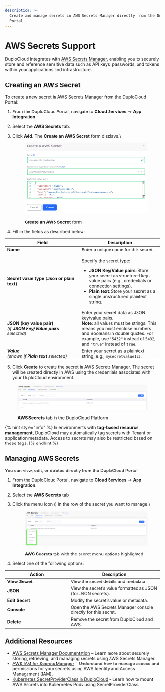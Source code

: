 ```yaml
---
description: >-
  Create and manage secrets in AWS Secrets Manager directly from the DuploCloud
  Portal
---
```


# AWS Secrets Support

DuploCloud integrates with [AWS Secrets Manager](https://docs.aws.amazon.com/secretsmanager/latest/userguide/intro.html), enabling you to securely store and reference sensitive data such as API keys, passwords, and tokens within your applications and infrastructure.

## Creating an AWS Secret

To create a new secret in AWS Secrets Manager from the DuploCloud Portal:

1. From the DuploCloud Portal, navigate to **Cloud Services** -> **App Integration**.
2. Select the **AWS Secrets** tab.
3.  Click **Add**. The **Create an AWS Secret** form displays.\


    <div align="left"><figure><img src="../../.gitbook/assets/Screenshot (605).png" alt=""><figcaption><p><strong>Create an AWS Secret</strong> form</p></figcaption></figure></div>
4. Fill in the fields as described below:

<table data-header-hidden><thead><tr><th width="229.11102294921875">Field</th><th>Description</th></tr></thead><tbody><tr><td><strong>Name</strong></td><td>Enter a unique name for this secret.</td></tr><tr><td><strong>Secret value type (Json or plain text)</strong></td><td><p>Specify the secret type:<br></p><ul><li><strong>JSON Key/Value pairs</strong>: Store your secret as structured key-value pairs (e.g., credentials or connection settings).</li><li><strong>Plain text</strong>: Store your secret as a single unstructured plaintext string.</li></ul></td></tr><tr><td><strong>JSON (key value pair)</strong> <br><em>(if <strong>JSON Key/Value pairs</strong> selected)</em></td><td>Enter your secret data as JSON key/value pairs. <br><strong>Note</strong>: all values must be strings. This means you must enclose numbers and Booleans in double quotes. For example, use <code>"5432"</code> instead of <code>5432</code>, and <code>"true"</code> instead of <code>true</code>.</td></tr><tr><td><em><strong>Value</strong></em><br><em>(shown if <strong>Plain text</strong> selected)</em></td><td>Enter your secret as a plaintext string, e.g., <code>mysecretvalue123</code>.</td></tr></tbody></table>

5. Click **Create** to create the secret in AWS Secrets Manager. The secret will be created directly in AWS using the credentials associated with your DuploCloud environment.&#x20;

<figure><img src="../../.gitbook/assets/Screenshot (606).png" alt=""><figcaption><p><strong>AWS Secrets</strong> tab in the DuploCloud Platform</p></figcaption></figure>

{% hint style="info" %}
In environments with **tag-based resource management**, DuploCloud may automatically tag secrets with Tenant or application metadata. Access to secrets may also be restricted based on these tags.
{% endhint %}

## Managing AWS Secrets

You can view, edit, or deletes directly from the DuploCloud Portal.

1. From the DuploCloud Portal, navigate to **Cloud Services** -> **App Integration**.
2. Select the **AWS Secrets** tab
3.  Click the menu icon (<img src="../../.gitbook/assets/menu icon (2).avif" alt="" data-size="line">) in the row of the secret you want to manage.\


    <figure><img src="../../.gitbook/assets/Screenshot (607).png" alt=""><figcaption><p><strong>AWS Secrets</strong> tab with the secret menu options highlighted</p></figcaption></figure>
4. Select one of the following options:

<table data-header-hidden><thead><tr><th width="192.6666259765625">Action</th><th>Description</th></tr></thead><tbody><tr><td><strong>View Secret</strong></td><td>View the secret details and metadata.</td></tr><tr><td><strong>JSON</strong></td><td>View the secret’s value formatted as JSON (for JSON secrets).</td></tr><tr><td><strong>Edit Secret</strong></td><td>Modify the secret’s value or metadata.</td></tr><tr><td><strong>Console</strong></td><td>Open the AWS Secrets Manager console directly for this secret.</td></tr><tr><td><strong>Delete</strong></td><td>Remove the secret from DuploCloud and AWS.</td></tr></tbody></table>

## Additional Resources

* [AWS Secrets Manager Documentation](https://docs.aws.amazon.com/secretsmanager/latest/userguide/intro.html) – Learn more about securely storing, retrieving, and managing secrets using AWS Secrets Manager.
* [AWS IAM for Secrets Manager](https://docs.aws.amazon.com/secretsmanager/latest/userguide/auth-and-access.html) – Understand how to manage access and permissions for your secrets using AWS Identity and Access Management (IAM).
* [Kubernetes SecretProviderClass in DuploCloud](../../kubernetes-overview/configs-and-secrets/adding-secretproviderclass-custom-resource.md) – Learn how to mount AWS Secrets into Kubernetes Pods using SecretProviderClass.
